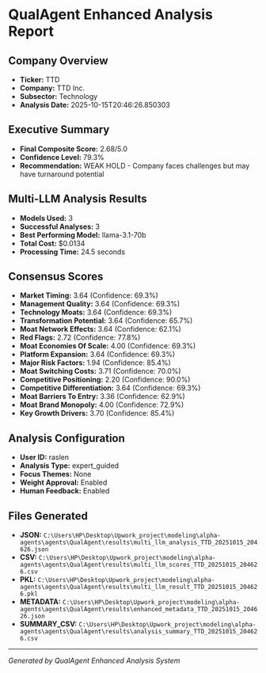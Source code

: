 # QualAgent Enhanced Analysis Report

## Company Overview
- **Ticker:** TTD
- **Company:** TTD Inc.
- **Subsector:** Technology
- **Analysis Date:** 2025-10-15T20:46:26.850303

## Executive Summary
- **Final Composite Score:** 2.68/5.0
- **Confidence Level:** 79.3%
- **Recommendation:** WEAK HOLD - Company faces challenges but may have turnaround potential

## Multi-LLM Analysis Results
- **Models Used:** 3
- **Successful Analyses:** 3
- **Best Performing Model:** llama-3.1-70b
- **Total Cost:** $0.0134
- **Processing Time:** 24.5 seconds

## Consensus Scores
- **Market Timing:** 3.64 (Confidence: 69.3%)
- **Management Quality:** 3.64 (Confidence: 69.3%)
- **Technology Moats:** 3.64 (Confidence: 69.3%)
- **Transformation Potential:** 3.64 (Confidence: 65.7%)
- **Moat Network Effects:** 3.64 (Confidence: 62.1%)
- **Red Flags:** 2.72 (Confidence: 77.8%)
- **Moat Economies Of Scale:** 4.00 (Confidence: 69.3%)
- **Platform Expansion:** 3.64 (Confidence: 69.3%)
- **Major Risk Factors:** 1.94 (Confidence: 85.4%)
- **Moat Switching Costs:** 3.71 (Confidence: 70.0%)
- **Competitive Positioning:** 2.20 (Confidence: 90.0%)
- **Competitive Differentiation:** 3.64 (Confidence: 69.3%)
- **Moat Barriers To Entry:** 3.36 (Confidence: 62.9%)
- **Moat Brand Monopoly:** 4.00 (Confidence: 72.9%)
- **Key Growth Drivers:** 3.70 (Confidence: 85.4%)

## Analysis Configuration
- **User ID:** raslen
- **Analysis Type:** expert_guided
- **Focus Themes:** None
- **Weight Approval:** Enabled
- **Human Feedback:** Enabled

## Files Generated
- **JSON:** `C:\Users\HP\Desktop\Upwork_project\modeling\alpha-agents\agents\QualAgent\results\multi_llm_analysis_TTD_20251015_204626.json`
- **CSV:** `C:\Users\HP\Desktop\Upwork_project\modeling\alpha-agents\agents\QualAgent\results\multi_llm_scores_TTD_20251015_204626.csv`
- **PKL:** `C:\Users\HP\Desktop\Upwork_project\modeling\alpha-agents\agents\QualAgent\results\multi_llm_result_TTD_20251015_204626.pkl`
- **METADATA:** `C:\Users\HP\Desktop\Upwork_project\modeling\alpha-agents\agents\QualAgent\results\enhanced_metadata_TTD_20251015_204626.json`
- **SUMMARY_CSV:** `C:\Users\HP\Desktop\Upwork_project\modeling\alpha-agents\agents\QualAgent\results\analysis_summary_TTD_20251015_204626.csv`

---
*Generated by QualAgent Enhanced Analysis System*
